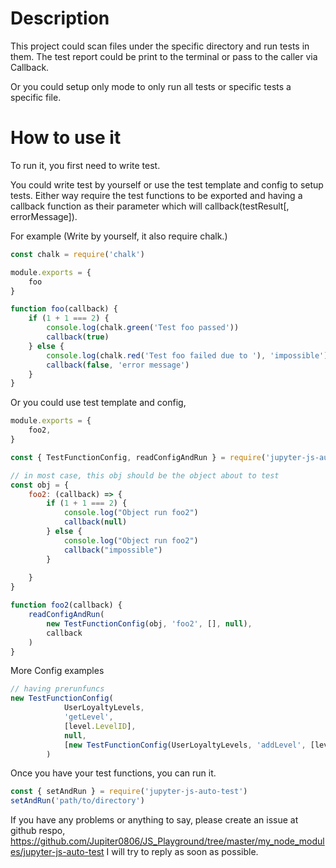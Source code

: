 # Description
This project could scan files under the specific directory and run tests in them. The test report could be print to the terminal or pass to the caller via Callback.

Or you could setup only mode to only run all tests or specific tests a specific file.

# How to use it
To run it, you first need to write test. 

You could write test by yourself or use the test template and config to setup tests. Either way require the test functions to be exported and having a callback function as their parameter which will callback(testResult[, errorMessage]).

For example (Write by yourself, it also require chalk.)
```javascript
const chalk = require('chalk')

module.exports = {
    foo
}

function foo(callback) {
    if (1 + 1 === 2) {
        console.log(chalk.green('Test foo passed'))
        callback(true)
    } else {
        console.log(chalk.red('Test foo failed due to '), 'impossible')
        callback(false, 'error message')
    }
}
```

Or you could use test template and config, 
```javascript
module.exports = {
    foo2,
}

const { TestFunctionConfig, readConfigAndRun } = require('jupyter-js-auto-test')

// in most case, this obj should be the object about to test
const obj = {
    foo2: (callback) => {
        if (1 + 1 === 2) {
            console.log("Object run foo2")
            callback(null)
        } else {
            console.log("Object run foo2")
            callback("impossible")
        }
        
    }
}

function foo2(callback) {
    readConfigAndRun(
        new TestFunctionConfig(obj, 'foo2', [], null),
        callback
    )
}
```

More Config examples
```javascript
// having prerunfuncs
new TestFunctionConfig(
            UserLoyaltyLevels,
            'getLevel',
            [level.LevelID],
            null,
            [new TestFunctionConfig(UserLoyaltyLevels, 'addLevel', [level.LevelID, level], null)]
        )
```

Once you have your test functions, you can run it.
```javascript
const { setAndRun } = require('jupyter-js-auto-test')
setAndRun('path/to/directory')
```

If you have any problems or anything to say, please create an issue at github respo, https://github.com/Jupiter0806/JS_Playground/tree/master/my_node_modules/jupyter-js-auto-test
I will try to reply as soon as possible.